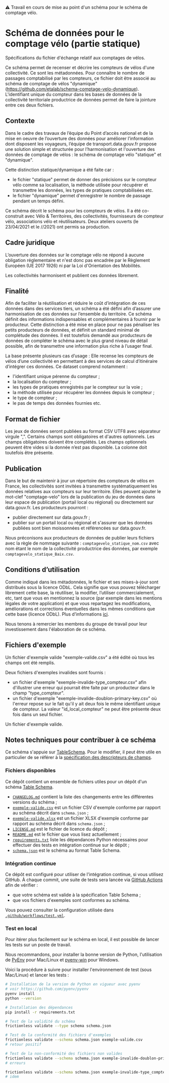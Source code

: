 :warning: Travail en cours de mise au point d'un schéma pour le schéma de comptage vélo.

# Schéma de données pour le comptage vélo (partie statique)

Spécifications du fichier d'échange relatif aux comptages de vélos.

Ce schéma permet de recenser et décrire les compteurs de vélos d'une collectivité. Ce sont les métadonnées.
Pour connaître le nombre de passages comptabilisé par les compteurs, ce fichier doit être associé au schéma de comptage de vélos "dynamique" (https://github.com/etalab/schema-comptage-velo-dynamique).  
L'identifiant unique du compteur dans les bases de données de la collectivité territoriale productrice de données permet de faire la jointure entre ces deux fichiers.

## Contexte

Dans le cadre des travaux de l’équipe du Point d’accès national et de la mise en oeuvre de l’ouverture des données pour améliorer l’information dont disposent les voyageurs, l’équipe de transport.data.gouv.fr propose une solution simple et structurée pour l’harmonisation et l'ouverture des données de comptage de vélos : le schéma de comptage vélo "statique" et "dynamique".

Cette distinction statique/dynamique a été faite car :
- le fichier "statique" permet de donner des précisions sur le compteur vélo comme sa localisation, la méthode utilisée pour récupérer et transmettre les données, les types de pratiques comptabilisées etc.
- le fichier "dynamique" permet d'enregistrer le nombre de passage pendant un temps défini. 

Ce schéma décrit le schéma pour les compteurs de vélos. 
Il a été co-construit avec Vélo & Territoires, des collectivités, fournisseurs de compteur vélo, associations vélo et réutilisateurs. Deux ateliers ouverts (le 23/04/2021 et le //2021) ont permis sa production. 

## Cadre juridique

L’ouverture des données sur le comptage vélo ne répond à aucune obligation réglementaire et n'est donc pas encadrée par le Règlement Européen (UE 2017 1926) ni par la Loi d'Orientation des Mobilités.

Les collectivités harmonisent et publient ces données librement. 

## Finalité

Afin de faciliter la réutilisation et réduire le coût d’intégration de ces données dans des services tiers, un schéma a été défini afin d’assurer une harmonisation de ces données sur l’ensemble du territoire. Ce schéma définit des informations indispensables et complémentaires à fournir par le producteur. Cette distinction a été mise en place pour ne pas pénaliser les petits producteurs de données, et définit un standard minimal de complétude des données. Il est toutefois demandé aux producteurs de données de compléter le schéma avec le plus grand niveau de détail possible, afin de transmettre une information plus riche à l’usager final. 

La base présente plusieurs cas d’usage :
Elle recense les compteurs de vélos d’une collectivité en permettant à des services de calcul d’itinéraire d’intégrer ces données. 
Ce dataset comprend notamment : 
- l'identifiant unique pérenne du compteur ;
- la localisation du compteur ;
- les types de pratiques enregistrés par le compteur sur la voie ;
- la méthode utilisée pour récupérer les données depuis le compteur ;
- le type de compteur ;
- le pas de temps des données fournies
etc.

## Format de fichier

Les jeux de données seront publiées au format CSV UTF8 avec séparateur virgule ",". Certains champs sont obligatoires et d'autres optionnels. Les champs obligatoires doivent être complétés. Les champs optionnels peuvent être vides si la donnée n’est pas disponible. La colonne doit toutefois être présente.

## Publication

Dans le but de maintenir à jour un répertoire des compteurs de vélos en France, les collectivités sont invitées à transmettre systématiquement les données relatives aux compteurs sur leur territoire. 
Elles peuvent ajouter le mot-clef "comptage-velo" lors de la publication du jeu de données dans leur espace de publication (portail local ou régional) ou directement sur data.gouv.fr.
Les producteurs pourront :
- publier directement sur data.gouv.fr ;
- publier sur un portail local ou régional et s'assurer que les données publiées sont bien moissonnées et référencées sur data.gouv.fr.

Nous préconisons aux producteurs de données de publier leurs fichiers avec la règle de nommage suivante : `comptagevelo_statique_nom.csv` avec nom étant le nom de la collectivité productrice des données, par exemple `comptagevelo_statique_Baix.csv`.


## Conditions d’utilisation

Comme indiqué dans les métadonnées, le fichier et ses mises-à-jour sont distribués sous la licence ODbL. Cela signifie que vous pouvez télécharger librement cette base, la réutiliser, la modifier, l’utiliser commercialement, etc, tant que vous en mentionnez la source (par exemple dans les mentions légales de votre application) et que vous repartagez les modifications, améliorations et corrections éventuelles dans les mêmes conditions que cette base (licence ODbL). Plus d’informations [ici](https://doc.transport.data.gouv.fr/reutilisateurs/licence-odbl-et-conditions-de-reutilisation).

Nous tenons à remercier les membres du groupe de travail pour leur investissement dans l'élaboration de ce schéma.


## Fichiers d'exemple
Un fichier d'exemple valide "exemple-valide.csv" a été édité où tous les champs ont été remplis.

Deux fichiers d'exemples invalides sont fournis  : 
- un fichier d'exemple "exemple-invalide-type_compteur.csv" afin d'illustrer une erreur qui pourrait être faite par un producteur dans le champ "type_compteur". 
- un fichier d'exemple "exemple-invalide-doublon-primary-key.csv" où l'erreur repose sur le fait qu'il y ait deux fois le même identifiant unique de compteur. La valeur "id_local_compteur" ne peut être présente deux fois dans un seul fichier. 

Un fichier d'exemple valide.

## Notes techniques pour contribuer à ce schéma

Ce schéma s'appuie sur [TableSchema](https://specs.frictionlessdata.io/table-schema/). Pour le modifier, il peut être utile en particulier de se référer à la [spécification des descripteurs de champs](https://specs.frictionlessdata.io/table-schema/#field-descriptors).

### Fichiers disponibles

Ce dépôt contient un ensemble de fichiers utiles pour un dépôt d'un schéma [Table Schema](https://specs.frictionlessdata.io/table-schema/).

- [`CHANGELOG.md`](CHANGELOG.md) contient la liste des changements entre les différentes versions du schéma ;
- [`exemple-valide.csv`](exemple-valide.csv) est un fichier CSV d'exemple conforme par rapport au schéma décrit dans `schema.json`  ;
- [`exemple-valide.xlsx`](exemple-valide.xlsx) est un fichier XLSX d'exemple conforme par rapport au schéma décrit dans `schema.json` ;
- [`LICENSE.md`](LICENSE.md) est le fichier de licence du dépôt ;
- [`README.md`](README.md) est le fichier que vous lisez actuellement ;
- [`requirements.txt`](requirements.txt) liste les dépendances Python nécessaires pour effectuer des tests en intégration continue sur le dépôt ;
- [`schema.json`](schema.json) est le schéma au format Table Schema.

### Intégration continue

Ce dépôt est configuré pour utiliser de l'intégration continue, si vous utilisez GitHub. À chaque commit, une suite de tests sera lancée via [GitHub Actions](https://github.com/features/actions) afin de vérifier :

- que votre schéma est valide à la spécification Table Schema ;
- que vos fichiers d'exemples sont conformes au schéma.

Vous pouvez consulter la configuration utilisée dans [`.github/workflows/test.yml`](.github/workflows/test.yml).

### Test en local

Pour itérer plus facilement sur le schéma en local, il est possible de lancer les tests sur un poste de travail.

Nous recommandons, pour installer la bonne version de Python, l'utilisation de [PyEnv](https://github.com/pyenv/pyenv) pour Mac/Linux et [pyenv-win](https://github.com/pyenv-win/pyenv-win) pour Windows.

Voici la procédure à suivre pour installer l'environnement de test (sous Mac/Linux) et lancer les tests :

```bash
# Installation de la version de Python en vigueur avec pyenv
# voir https://github.com/pyenv/pyenv
pyenv install
python --version

# Installation des dépendances
pip install -r requirements.txt

# Test de la validité du schéma
frictionless validate --type schema schema.json

# Test de la conformité des fichiers d'exemples
frictionless validate --schema schema.json exemple-valide.csv
# retour positif

# Test de la non-conformité des fichiers non valides
frictionless validate --schema schema.json exemple-invalide-doublon-primary-key.csv 
# erreurs

frictionless validate --schema schema.json exemple-invalide-type_compteur.csv
# idem
```

